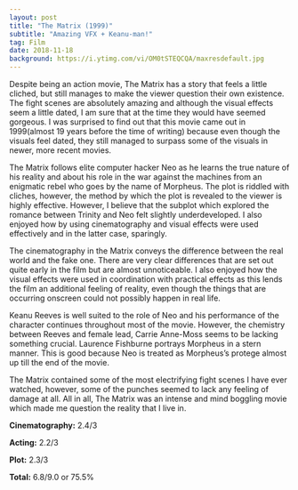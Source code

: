 ```yaml
---
layout: post
title: "The Matrix (1999)"
subtitle: "Amazing VFX + Keanu-man!"
tag: Film
date: 2018-11-18
background: https://i.ytimg.com/vi/OM0tSTEQCQA/maxresdefault.jpg
---
```

Despite being an action movie, The Matrix has a story that feels a little cliched, but still manages to make the viewer question their own existence. The fight scenes are absolutely amazing and although the visual effects seem a little dated, I am sure that at the time they would have seemed gorgeous. I was surprised to find out that this movie came out in 1999(almost 19 years before the time of writing) because even though the visuals feel dated, they still managed to surpass some of the visuals in newer, more recent movies. 

The Matrix follows elite computer hacker Neo as he learns the true nature of his reality and about his role in the war against the machines from an enigmatic rebel who goes by the name of Morpheus. The plot is riddled with cliches, however, the method by which the plot is revealed to the viewer is highly effective. However, I believe that the subplot which explored the romance between Trinity and Neo felt slightly underdeveloped. I also enjoyed how by using cinematography and visual effects were used effectively and in the latter case, sparingly.

The cinematography in the Matrix conveys the difference between the real world and the fake one. There are very clear differences that are set out quite early in the film but are almost unnoticeable. I also enjoyed how the visual effects were used in coordination with practical effects as this lends the film an additional feeling of reality, even though the things that are occurring onscreen could not possibly happen in real life.

Keanu Reeves is well suited to the role of Neo and his performance of the character continues throughout most of the movie. However, the chemistry between Reeves and female lead, Carrie Anne-Moss seems to be lacking something crucial. Laurence Fishburne portrays Morpheus in a stern manner. This is good because Neo is treated as Morpheus’s protege almost up till the end of the movie.

The Matrix contained some of the most electrifying fight scenes I have ever watched, however, some of the punches seemed to lack any feeling of damage at all. All in all, The Matrix was an intense and mind boggling movie which made me question the reality that I live in.

**Cinematography:** 2.4/3

**Acting:** 2.2/3

**Plot:** 2.3/3

**Total:** 6.8/9.0 or 75.5%